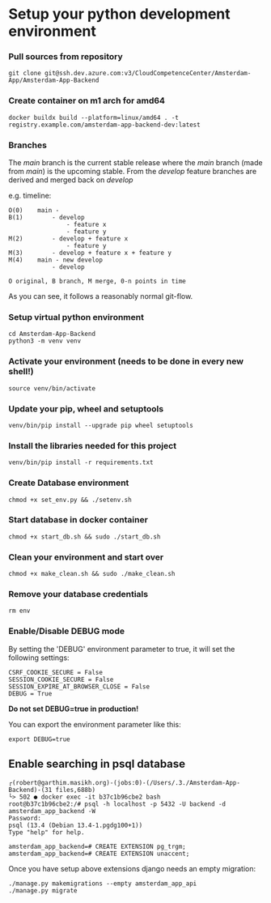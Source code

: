 # Setup your python development environment

### Pull sources from repository 
    git clone git@ssh.dev.azure.com:v3/CloudCompetenceCenter/Amsterdam-App/Amsterdam-App-Backend

### Create container on m1 arch for amd64
    
    docker buildx build --platform=linux/amd64 . -t registry.example.com/amsterdam-app-backend-dev:latest


### Branches
The _main_ branch is the current stable release where the _main_ branch (made from _main_) is the upcoming
stable. From the _develop_ feature branches are derived and merged back on _develop_

e.g. timeline:

    O(0)    main -
    B(1)        - develop
                    - feature x  
                    - feature y
    M(2)        - develop + feature x
                    - feature y
    M(3)        - develop + feature x + feature y
    M(4)    main - new develop
                - develop
                
    O original, B branch, M merge, 0-n points in time
    
As you can see, it follows a reasonably normal git-flow.
                  
### Setup virtual python environment
    cd Amsterdam-App-Backend
    python3 -m venv venv
 
### Activate your environment (needs to be done in every new shell!)
    source venv/bin/activate
 
### Update your pip, wheel and setuptools
    venv/bin/pip install --upgrade pip wheel setuptools
 
### Install the libraries needed for this project
    venv/bin/pip install -r requirements.txt

### Create Database environment
    chmod +x set_env.py && ./setenv.sh

### Start database in docker container
    chmod +x start_db.sh && sudo ./start_db.sh

### Clean your environment and start over
    chmod +x make_clean.sh && sudo ./make_clean.sh

### Remove your database credentials
    rm env

### Enable/Disable DEBUG mode

By setting the 'DEBUG' environment parameter to true, it will set the following settings:

    CSRF_COOKIE_SECURE = False
    SESSION_COOKIE_SECURE = False
    SESSION_EXPIRE_AT_BROWSER_CLOSE = False
    DEBUG = True

**Do not set DEBUG=true in production!**

You can export the environment parameter like this:

    export DEBUG=true

## Enable searching in psql database

    ┌(robert@garthim.masikh.org)-(jobs:0)-(/Users/.3./Amsterdam-App-Backend)-(31 files,688b)
    └> 502 ● docker exec -it b37c1b96cbe2 bash
    root@b37c1b96cbe2:/# psql -h localhost -p 5432 -U backend -d amsterdam_app_backend -W
    Password: 
    psql (13.4 (Debian 13.4-1.pgdg100+1))
    Type "help" for help.
    
    amsterdam_app_backend=# CREATE EXTENSION pg_trgm;
    amsterdam_app_backend=# CREATE EXTENSION unaccent;

Once you have setup above extensions django needs an empty migration: 

    ./manage.py makemigrations --empty amsterdam_app_api
    ./manage.py migrate

